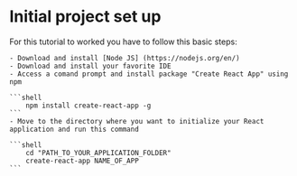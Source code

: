 # Initial project set up

For this tutorial to worked you have to follow this basic steps:

    - Download and install [Node JS] (https://nodejs.org/en/)
    - Download and install your favorite IDE
    - Access a comand prompt and install package "Create React App" using npm

    ```shell
        npm install create-react-app -g
    ```
    - Move to the directory where you want to initialize your React application and run this command

    ```shell
        cd "PATH_TO_YOUR_APPLICATION_FOLDER"
        create-react-app NAME_OF_APP
    ```